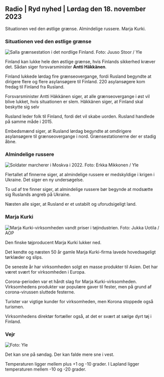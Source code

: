 ## Radio \| Ryd nyhed \| Lørdag den 18. november 2023

Situationen ved den østlige grænse. Almindelige russere. Marja Kurki.

### Situationen ved den østlige grænse

![Salla grænsestation i det nordlige Finland. Foto: Juuso Stoor / Yle](https://images.cdn.yle.fi/image/upload/c_crop,h_3033,w_5392,x_0,y_144/ar_1.7777777777777777,c_fill,g_faces,h_6270,0dpr.q_auto:eco/f_auto/fl_lossy/v1700230392/39-1202451655773834805e)

Finland kan lukke hele den østlige grænse, hvis Finlands sikkerhed kræver det. Sådan siger forsvarsminister **Antti Häkkänen**.

Finland lukkede lørdag fire grænseovergange, fordi Rusland begyndte at dirigere flere og flere asylansøgere til Finland. 220 asylansøgere kom fredag til Finland fra Rusland.

Forsvarsminister Antti Häkkänen siger, at alle grænseovergange i øst vil blive lukket, hvis situationen er slem. Häkkänen siger, at Finland skal beskytte sig selv

Rusland leder folk til Finland, fordi det vil skabe uorden. Rusland handlede på samme måde i 2015.

Embedsmænd siger, at Rusland lørdag begyndte at omdirigere asylansøgere til grænseovergange i nord. Grænsestationerne der er stadig åbne.

### Almindelige russere

![Soldater marcherer i Moskva i 2022. Foto: Erkka Mikkonen / Yle](https://images.cdn.yle.fi/image/upload/c_crop,h_2250,w_4000,x_0,y_620/ar_1.7777777777_facc77,7777,77_fill,h_675,w_1200/dpr_1.0/q_auto:eco/f_auto/fl_lossy/v1652081791/39-9521386278c4035763b)

Flertallet af finnerne siger, at almindelige russere er medskyldige i krigen i Ukraine. Det siger en ny undersøgelse.

To ud af tre finner siger, at almindelige russere bør begynde at modsætte sig Ruslands angreb på Ukraine.

Næsten alle siger, at Rusland er et ustabilt og uforudsigeligt land.

### Marja Kurki

![Marja Kurki-virksomheden vandt priser i tøjindustrien. Foto: Jukka Uotila / AOP](https://images.cdn.yle.fi/image/upload/c_crop,h_2089,w_3715,x_1,y_0/ar_1.7777777777777777,c_fill,g_faces,h_670,w.pr/0_prq_auto:eco/f_auto/fl_lossy/v1700215518/39-120216565573a69289c3)

Den finske tøjproducent Marja Kurki lukker ned.

Det kendte og næsten 50 år gamle Marja Kurki-firma lavede hovedsageligt tørklæder og slips.

De seneste år har virksomheden solgt en masse produkter til Asien. Det har været svært for virksomheden i Europa.

Corona-perioden var et hårdt slag for Marja Kurki-virksomheden. Virksomhedens produkter var populære gaver til fester, men på grund af corona-virussen sluttede festerne.

Turister var vigtige kunder for virksomheden, men Korona stoppede også turismen.

Virksomhedens direktør fortæller også, at det er svært at sælge dyrt tøj i Finland.

### Vejr

![ Foto: Yle](https://images.cdn.yle.fi/image/upload/c_crop,h_1080,w_1919,x_0,y_0/ar_1.7777777777777777,c_fill,g_faces,h_675,w_pr_1200.:eco/f_auto/fl_lossy/v1700323494/39-12028456558e083321cf)

Det kan sne på søndag. Der kan falde mere sne i vest.

Temperaturen ligger mellem plus +1 og -10 grader. I Lapland ligger temperaturen mellem -10 og -20 grader.